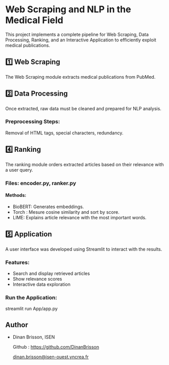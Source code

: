# Web Scraping and NLP in the Medical Field

This project implements a complete pipeline for Web Scraping, Data Processing, Ranking, and an Interactive Application to efficiently exploit medical publications.


## 1️⃣ Web Scraping

The Web Scraping module extracts medical publications from PubMed.

## 2️⃣ Data Processing

Once extracted, raw data must be cleaned and prepared for NLP analysis.

### Preprocessing Steps:

Removal of HTML tags, special characters, redundancy.

## 4️⃣ Ranking

The ranking module orders extracted articles based on their relevance with a user query.

### Files: encoder.py, ranker.py

#### Methods:

- BioBERT: Generates embeddings.
- Torch : Mesure cosine similarity and sort by score.
- LIME: Explains article relevance with the most important words.

## 5️⃣ Application

A user interface was developed using Streamlit to interact with the results.

### Features:

- Search and display retrieved articles
- Show relevance scores
- Interactive data exploration

### Run the Application:

streamlit run App/app.py

## Author

- Dinan Brisson, ISEN
  
  Github : https://github.com/DinanBrisson
  
  dinan.brisson@isen-ouest.yncrea.fr

